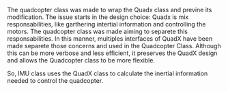 The quadcopter class was made to wrap the Quadx class and previne its modification. The issue starts in the design choice: Quadx is mix responsabilities, like garthering intertial information and controlling the motors. The quadcopter class was made aiming to separete this responsabilities. In this manner, multiples interfaces of QuadX have been made separete those concerns and used in the Quadcopter Class. Although this can be more verbose and less efficient, it preserves the QuadX design and allows the Quadcopter class to be more flexible.

So, IMU class uses the QuadX class to calculate the inertial information needed to control the quadcopter.
